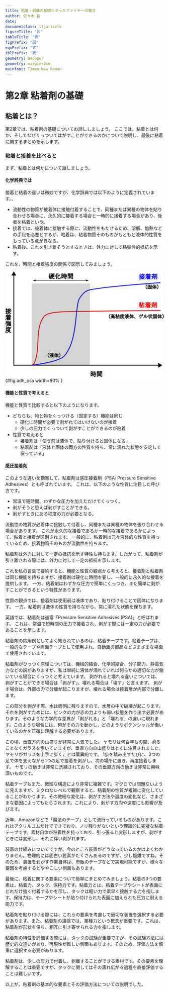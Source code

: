 ```yaml
---
title: 粘着・剥離の基礎とタッキファイヤーの働き
author: 佐々木 裕
date: 
documentclass: ltjarticle
figureTitle: "図"
tableTitle: "表"
figPrefix: "図"
eqnPrefix: "式"
tblPrefix: "表"
geometry: a4paper
geometry: margin=3cm
mainfont: Times New Roman
---
```


# 第2章 粘着剤の基礎

## 粘着とは？

第2章では、粘着剤の基礎についてお話ししましょう。
ここでは、粘着とは何か、そしてなぜくっついてはがすことができるのかについて説明し、最後に粘着に関するまとめを示します。

### 粘着と接着を比べると

まず、粘着とは何かについて話しましょう。

#### 化学辞典では

接着と粘着の違いは微妙ですが、化学辞典では以下のように定義されています。、

* 流動性の物質が被着体に接触付着することで、同種または異種の物体を貼り合わせる場合に、永久的に接着する場合と一時的に接着する場合があり、後者を粘着という。
* 接着では、被着体に接触する際に、流動性をもたせるため、溶解、加熱などの手段を必要とするが、粘着は、粘着物質そのものがもともと液体的性質をもっている点が異なる。
* 粘着後、これを引き離そうとするときは、外力に対して粘弾性的抵抗を示す。

これを、時間と接着強度の関係で図示してみましょう。

![粘着と接着の比較](../../fig/adh_psa.png){#fig:adh_psa width=80% }

#### 機能と性質で考えると

機能と性質で比較すると以下のようになります。

* どちらも、物と物をくっつける（固定する）機能は同じ
  * 硬化に時間が必要で剥がれてはいけないのが接着
  * 少しの圧力でくっついて剥がすことができるのが粘着
* 性質で考えると
  * 接着剤は「使う前は液体で、貼り付けると固体になる」
  * 粘着剤は「液体と固体の両方の性質を持ち、常に濡れた状態を安定して保っている」

#### 感圧接着剤

このような違いを勘案して、粘着剤は感圧接着剤（PSA: Pressure Sensitive Adhesives）とも呼ばれています。
これは、以下のような性質に注目した呼び方です。

* 常温で短時間、わずかな圧力を加えただけでくっつく。
* 剥がそうと思えば剥がすことができる。
* 剥がすときにある程度の力が必要となる。


流動性の物質が必着体に接触して付着し、同種または異種の物体を張り合わせる場合があります。
これが永久的な接着であるか一時的な接着であるかによって、粘着と接着が区別されます。
一般的に、粘着剤は元々液体的な性質を持っているため、接着物質そのものが流動性を持ちます。

粘着剤は外力に対して一定の抵抗を示す特性も持ちます。したがって、粘着剤が引き離される際には、外力に対して一定の抵抗を示します。

これを私の言葉で要約すると、機能と性質の観点から考えると、接着剤と粘着剤は同じ機能を持ちますが、接着剤は硬化に時間を要し、一般的に永久的な接着を提供します。
一方、粘着剤はわずかな圧力で簡単にくっつき、また簡単に剥がすことができるという特性があります。

性質の観点では、接着剤は使用前は液体であり、貼り付けることで固体になります。
一方、粘着剤は液体の性質を持ちながら、常に濡れた状態を保ちます。


英語では、粘着剤は通常「Pressure Sensitive Adhesives (PSA)」と呼ばれます。
これは、常温で短時間の圧力で接着され、剥がす際には一定の力が必要であることを示します。

粘着剤の応用例としてよく知られているのは、粘着テープです。粘着テープは、一般的なテープや両面テープとして使用され、自動車の部品などさまざまな場面で使用されています。


粘着剤がひっつく原理については、機械的結合、化学的結合、分子間力、静電気力などの説がありますが、私は単純に液体が濡れていれば何らかの適切な力が働いている場合にくっつくと考えています。
剥がれると壊れる違いについては、剥がすことができる場合は「剥がす」、壊れる場合は「壊す」と言えます。
剥がす場合は、外部の力で分離が起こりますが、壊れる場合は接着層が内部で分離します。



この部分を剥がす際、水は両側に残りますので、水層の中で破壊が起こります。それを剥がすためには、ピンクの力が赤の力よりも弱い状態を作り出す必要があります。そのような力学的な差異が「剥がれる」と「壊れる」の違いに現れます。このような場合には、何がその力を動かし、どのようなポテンシャルが働いているのかを正確に理解する必要があります。

この頃、垂直方向の山盛りが非常に人気でした。
ヤモリは何百年もの間、滑ることなくガラスを歩いていますが、垂直方向の山盛りはとくに注目されました。
ヤモリがガラスを上手に歩くことは驚異的です。
1歩を踏み出すたびに、3つの足で体を支えながら1つの足で接着を剥がし、次の場所に置き、再度接着します。
ヤモリの動きは非常に洗練されており、その垂直方向の動きは非常に興味深いものです。

粘着テープもまた、微細な構造により非常に複雑です。マクロでは問題ないように見えますが、ミクロなレベルで観察すると、粘着剤の性質が複雑に変化していることがわかります。その微細な変化は、剥がす方法や温度の変化など、さまざまな要因によってもたらされます。これにより、剥がす方向や速度にも影響が及びます。

近年、Amazonなどで「魔法のテープ」として流行っているものがあります。これはアクリルゴムだけでできており、ノリ残りがないという理論的に完璧な粘着テープです。素材自体が粘着性を持っており、引っ張ると変形しますが、剥がすときには変形し、それに伴い剥がれます。



装置の仕組みについてですが、今のところ装置がどうなっているのかはよくわかりません。物理的には面白い要素がたくさんあるのですが、少し複雑ですね。そのため、装置を剥がす作業自体は、市販のテープなどで実現可能ですが、様々な要因を考慮するとややこしい側面もあります。

最後に、粘着に関する要素について簡単にまとめてみましょう。粘着の3つの要素は、粘着力、タック、保持力です。粘着力とは、粘着テープやシートが表面にどれだけ強く付着するかを示し、タックは軽い力で素早く接触する力を指します。保持力は、テープやシートが貼り付けられた表面に加えられた圧力に耐える能力です。

粘着剤を貼り付ける際には、これらの要素を考慮して適切な装置を選択する必要があります。また、粘着剤の議論では、業種力という概念が重要です。これは、粘着剤が形状を保ち、相互に引き寄せられる力を指します。

粘着剤の特性を評価する際には、タックの試験が重要ですが、その試験方法には歴史的な違いがあり、再現性が難しい側面もあります。そのため、評価方法を慎重に選択する必要があります。

粘着剤は、少しの圧力で付着し、剥離することができる素材です。その要素を理解することは重要ですが、タックに関してはその濡れ広がる過程を直接評価することは難しいです。

以上が、粘着剤の基本的な要素とその評価方法についての説明でした。